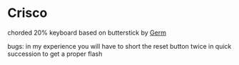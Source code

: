 # Crisco

chorded 20% keyboard based on butterstick by [Germ](https://github.com/germ)

bugs: in my experience you will have to short the reset button twice in quick succession to get a proper flash

